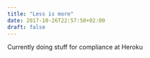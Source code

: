 ```yaml
---
title: "Less is more"
date: 2017-10-26T22:57:50+02:00
draft: false
---
```


Currently doing stuff for compliance at Heroku



